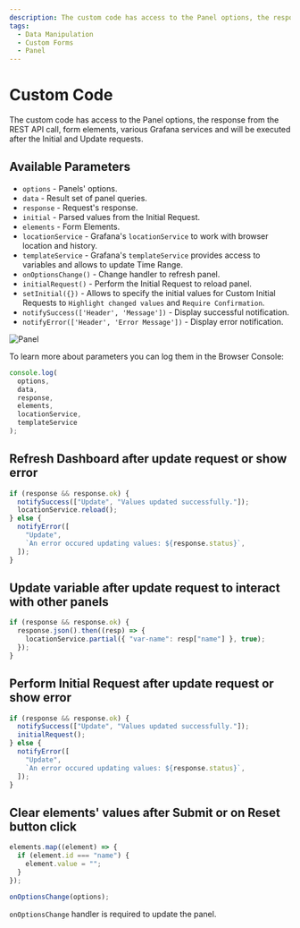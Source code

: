 ```yaml
---
description: The custom code has access to the Panel options, the response from the REST API call, form elements, various Grafana services and will be executed after the Initial and Update requests.
tags:
  - Data Manipulation
  - Custom Forms
  - Panel
---
```


# Custom Code

The custom code has access to the Panel options, the response from the REST API call, form elements, various Grafana services and will be executed after the Initial and Update requests.

## Available Parameters

- `options` - Panels' options.
- `data` - Result set of panel queries.
- `response` - Request's response.
- `initial` - Parsed values from the Initial Request.
- `elements` - Form Elements.
- `locationService` - Grafana's `locationService` to work with browser location and history.
- `templateService` - Grafana's `templateService` provides access to variables and allows to update Time Range.
- `onOptionsChange()` - Change handler to refresh panel.
- `initialRequest()` - Perform the Initial Request to reload panel.
- `setInitial({})` - Allows to specify the initial values for Custom Initial Requests to `Highlight changed values` and `Require Confirmation`.
- `notifySuccess(['Header', 'Message'])` - Display successful notification.
- `notifyError(['Header', 'Error Message'])` - Display error notification.

![Panel](https://raw.githubusercontent.com/volkovlabs/volkovlabs-form-panel/main/src/img/request.png)

To learn more about parameters you can log them in the Browser Console:

```javascript
console.log(
  options,
  data,
  response,
  elements,
  locationService,
  templateService
);
```

## Refresh Dashboard after update request or show error

```javascript
if (response && response.ok) {
  notifySuccess(["Update", "Values updated successfully."]);
  locationService.reload();
} else {
  notifyError([
    "Update",
    `An error occured updating values: ${response.status}`,
  ]);
}
```

## Update variable after update request to interact with other panels

```javascript
if (response && response.ok) {
  response.json().then((resp) => {
    locationService.partial({ "var-name": resp["name"] }, true);
  });
}
```

## Perform Initial Request after update request or show error

```javascript
if (response && response.ok) {
  notifySuccess(["Update", "Values updated successfully."]);
  initialRequest();
} else {
  notifyError([
    "Update",
    `An error occured updating values: ${response.status}`,
  ]);
}
```

## Clear elements' values after Submit or on Reset button click

```javascript
elements.map((element) => {
  if (element.id === "name") {
    element.value = "";
  }
});

onOptionsChange(options);
```

`onOptionsChange` handler is required to update the panel.
